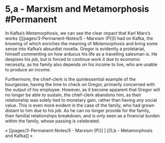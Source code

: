 # 5,a - Marxism and Metamorphosis #Permanent 
In Kafka’s *Metamorphosis*, we can see the clear impact that Karl Marx’s works ([[pages/3-Permanent-Notes/5 - Marxism (P)]]) had on Kafka, the knowing of which enriches the meaning of *Metamorphosis* and bring some sense into Kafka’s absurdist novella. Gregor is evidently a proletariat, himself commenting on how arduous his life as a travelling salesman is. He despises his job, but is forced to continue work it due to economic necessity, as his family also depends on his income to live, who are unable to produce an income. 

Furthermore, the chief-clerk is the quintessential example of the bourgeoise, having the time to check on Gregor, primarily concerned with the output of his employee. However, as it become apparent that Gregor will no longer be able to sustain, the chief-clerk abandons him, as their relationship was solely tied to monetary gain, rather than having any social value. This is even more evident in the case of the family, who had grown distant to him due to his job. As he can no longer provide for the family, their familial relationships breakdown, and is only seen as a financial burden within the family, whose passing is celebrated.

« [[pages/3-Permanent-Notes/5 - Marxism (P)]] | [[5,b - Metamorphosis and Kafka]] »